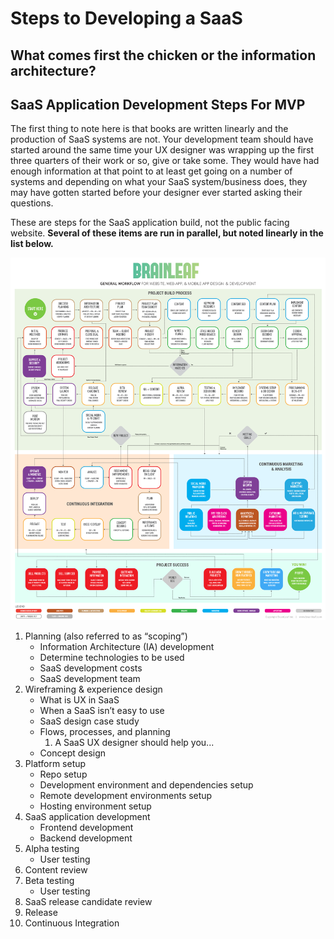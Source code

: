 # Steps to Developing a SaaS

## What comes first the chicken or the information architecture?

## SaaS Application Development Steps For MVP

The first thing to note here is that books are written linearly and the production of SaaS systems are not. Your development team should have started around the same time your UX designer was wrapping up the first three quarters of their work or so, give or take some. They would have had enough information at that point to at least get going on a number of systems and depending on what your SaaS system/business does, they may have gotten started before your designer ever started asking their questions.

These are steps for the SaaS application build, not the public facing website. **Several of these items are run in parallel, but noted linearly in the list below.**

![](../../.gitbook/assets/image.png)

1. Planning \(also referred to as “scoping”\)
   * Information Architecture \(IA\) development
   * Determine technologies to be used
   * SaaS development costs
   * SaaS development team 
2. Wireframing & experience design
   * What is UX in SaaS
   * When a SaaS isn’t easy to use
   * SaaS design case study
   * Flows, processes, and planning
     1. A SaaS UX designer should help you...
   * Concept design 
3. Platform setup
   * Repo setup
   * Development environment and dependencies setup
   * Remote development environments setup
   * Hosting environment setup 
4. SaaS application development
   * Frontend development
   * Backend development 
5. Alpha testing
   * User testing 
6. Content review
7. Beta testing
   * User testing 
8. SaaS release candidate review
9. Release
10. Continuous Integration

### 

